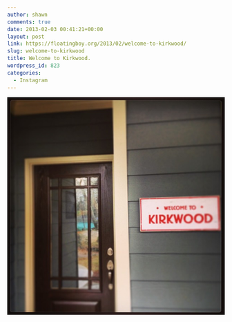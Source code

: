 ```yaml
---
author: shawn
comments: true
date: 2013-02-03 00:41:21+00:00
layout: post
link: https://floatingboy.org/2013/02/welcome-to-kirkwood/
slug: welcome-to-kirkwood
title: Welcome to Kirkwood.
wordpress_id: 823
categories:
  - Instagram
---
```


[![Welcome to Kirkwood.](/assets/media/2013/02/633dae3e6d9411e2a2d522000a1fb04d_7.jpg)](/assets/media/2013/02/633dae3e6d9411e2a2d522000a1fb04d_7.jpg)
